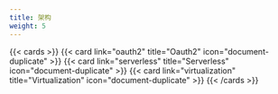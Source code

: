 ```yaml
---
title: 架构
weight: 5
---
```


{{< cards >}}
{{< card link="oauth2" title="Oauth2" icon="document-duplicate" >}}
{{< card link="serverless" title="Serverless" icon="document-duplicate" >}}
{{< card link="virtualization" title="Virtualization" icon="document-duplicate" >}}
{{< /cards >}}
